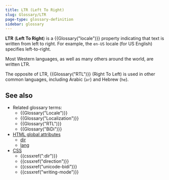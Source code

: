 ```yaml
---
title: LTR (Left To Right)
slug: Glossary/LTR
page-type: glossary-definition
sidebar: glossary
---
```


**LTR** (**Left To Right**) is a {{Glossary("locale")}} property indicating that text is written from left to right. For example, the `en-US` locale (for US English) specifies left-to-right.

Most Western languages, as well as many others around the world, are written LTR.

The opposite of LTR, {{Glossary("RTL")}} (Right To Left) is used in other common languages, including Arabic (`ar`) and Hebrew (`he`).

## See also

- Related glossary terms:
  - {{Glossary("Locale")}}
  - {{Glossary("Localization")}}
  - {{Glossary("RTL")}}
  - {{Glossary("BiDi")}}
- [HTML global attributes](/en-US/docs/Web/HTML/Reference/Global_attributes)
  - [dir](/en-US/docs/Web/HTML/Reference/Global_attributes/dir)
  - [lang](/en-US/docs/Web/HTML/Reference/Global_attributes/lang)
- [CSS](/en-US/docs/Web/CSS)
  - {{cssxref(":dir")}}
  - {{cssxref("direction")}}
  - {{cssxref("unicode-bidi")}}
  - {{cssxref("writing-mode")}}
